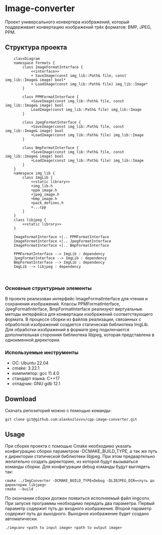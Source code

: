 # Image-converter

Проект универсального конвертера изображений, который поддерживает конвертацию изображений трёх форматов: BMP, JPEG, PPM.

## Структура проекта

```mermaid
    classDiagram
    namespace formats {
        class ImageFormatInterface {
            <<interface>>
            + SaveImage(const img_lib::Path& file, const img_lib::Image& image) bool*
            + LoadImage(const img_lib::Path& file) img_lib::Image*
        }
        
        class PPMFormatInterface {
            +SaveImage(const img_lib::Path& file, const img_lib::Image& image) bool
            LoadImage(const img_lib::Path& file) img_lib::Image
        }
        
        class JpegFormatInterface {
            +SaveImage(const img_lib::Path& file, const img_lib::Image& image) bool
            +LoadImage(const img_lib::Path& file) img_lib::Image
        }
        
        class BmpFormatInterface {
            +SaveImage(const img_lib::Path& file, const img_lib::Image& image) bool
            +LoadImage(const img_lib::Path& file) img_lib::Image
        }
    }
    namespace img_lib {
        class ImgLib {
            <<static library>>
            +img_lib.h
            +ppm_image.h
            +jpeg_image.h
            +bmp_image.h
            +pack_defines.h
            +...cpp
        }
    }
    class libjpeg {
        <<static library>>
    }
    
    ImageFormatInterface <|.. PPMFormatInterface
    ImageFormatInterface <|.. JpegFormatInterface
    ImageFormatInterface <|.. BmpFormatInterface

    PPMFormatInterface --> ImgLib : dependency
    JpegFormatInterface --> ImgLib : dependency
    BmpFormatInterface --> ImgLib : dependency
    ImgLib --> libjpeg : dependency
```
<br>

### Основные структурные элементы

В проекте реализован интерфейс ImageFormatInterface для чтения и сохранения изображений. Классы PPMFormatInterface, JpegFormatInterface, BmpFormatInterface реализуют виртуальные методы интерфейса для конвертации изображений соответствующего формата. 
В процессе сборки из файлов реализации, связанных с обработкой изображений создается статическая библиотека ImgLib. Для обработки изображений в формате jpeg подключается дополнительная сторонняя библиотека libjpeg, которая представлена в одноименной директории.  

### Используемые инструменты

- OC: Ubuntu 22.04
- cmake: 3.22.1
- компилятор: gcc 11.4.0
- стандарт языка: С++17
- отладчик: GNU gdb 12.1

## Download

Скачать репозиторий можно с помощью команды:

```
git clone git@github.com:alexkozlovvv/cpp-image-converter.git
```

## Usage

При сборке проекта с помощью Cmake необходимо указать конфигурацию сборки параметром -DCMAKE_BUILD_TYPE, а так же путь к директории статической библиотеки libjpeg. При этом предвартельно желательно создать директорию, из которой будут вызываться команды сборки. Для конфигурации debug команды будут выглядеть так:

```
cmake ../ImgConverter -DCMAKE_BUILD_TYPE=Debug -DLIBJPEG_DIR=<путь до директории libjpeg>
cmake --build .
```
По окончании сборки должен появиться исполняемый файл imgconv. 
При запуске программы необходимо передать два параметра. Первый параметр содержит путь до входного изображения. Второй параметр содержит путь до выходного. Выходное изображение будет создано автоматически.

```
./imgconv <path to input image> <path to output image>
```


